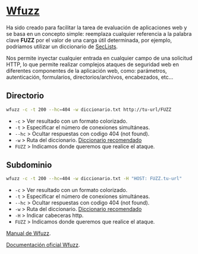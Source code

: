 # [Wfuzz](https://github.com/xmendez/wfuzz)

Ha sido creado para facilitar la tarea de evaluación de aplicaciones web y se basa en un concepto simple: reemplaza cualquier referencia a la palabra 
clave **FUZZ** por el valor de una carga útil determinada, por ejemplo, podriamos utilizar un diccionario de [SecLists](https://github.com/danielmiessler/SecLists).

Nos permite inyectar cualquier entrada en cualquier campo de una solicitud HTTP, lo que permite realizar complejos ataques de seguridad web en 
diferentes componentes de la aplicación web, como: parámetros, autenticación, formularios, directorios/archivos, encabezados, etc...

## Directorio 

```bash
wfuzz -c -t 200 --hc=404 -w diccionario.txt http://tu-url/FUZZ
```

- `-c` > Ver resultado con un formato colorizado.
- `-t` > Especificar el número de conexiones simultáneas.
- `--hc` > Ocultar respuestas con codigo 404 (not found).
- `-w` > Ruta del diccionario. [Diccionario recomendado](https://github.com/danielmiessler/SecLists/blob/master/Discovery/Web-Content/directory-list-2.3-medium.txt)
- `FUZZ` > Indicamos donde queremos que realice el ataque.

## Subdominio

```bash
wfuzz -c -t 200 --hc=404 -w diccionario.txt -H "HOST: FUZZ.tu-url"
```

- `-c` > Ver resultado con un formato colorizado.
- `-t` > Especificar el número de conexiones simultáneas.
- `--hc` > Ocultar respuestas con codigo 404 (not found).
- `-w` > Ruta del diccionario. [Diccionario recomendado](https://github.com/danielmiessler/SecLists/blob/master/Discovery/DNS/subdomains-top1million-5000.txt)
- `-H` > Indicar cabeceras http.
- `FUZZ` > Indicamos donde queremos que realice el ataque.

[Manual de Wfuzz](https://manpages.debian.org/bullseye/wfuzz/wfuzz.1.en.html).

[Documentación oficial Wfuzz](https://manpages.debian.org/bullseye/wfuzz/wfuzz.1.en.html).


